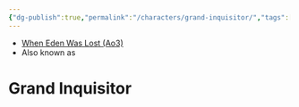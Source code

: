 ```yaml
---
{"dg-publish":true,"permalink":"/characters/grand-inquisitor/","tags":["inquisitor","galaticempire","unfinished","character"],"dgHomeLink":false}
---
```


- [When Eden Was Lost (Ao3)](https://archiveofourown.org/works/19334440/chapters/45992584)
- Also known as 

# Grand Inquisitor

